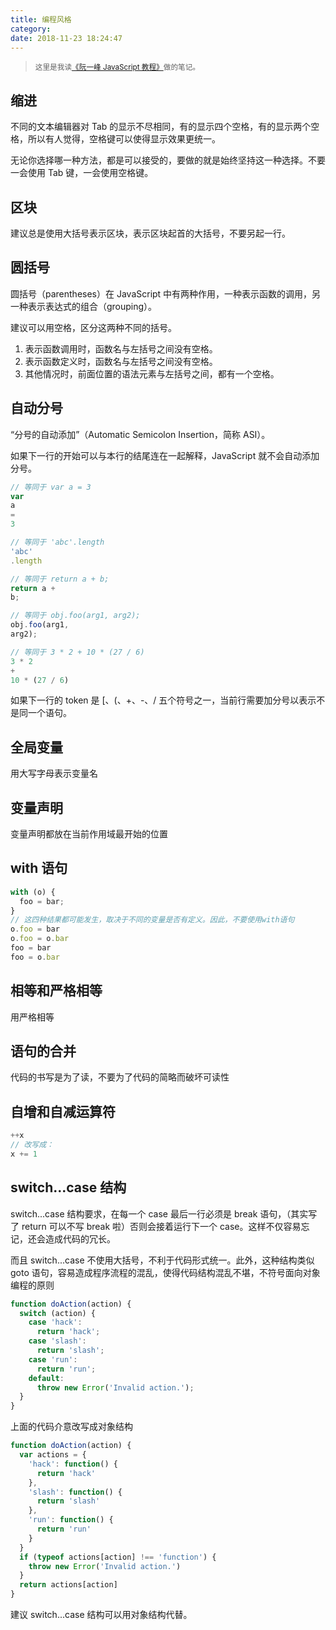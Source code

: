 ```yaml
---
title: 编程风格
category:
date: 2018-11-23 18:24:47
---
```


> <sup>这里是我读[《阮一峰 JavaScript 教程》](https://wangdoc.com/javascript/)做的笔记。</sup>

## 缩进

不同的文本编辑器对 Tab 的显示不尽相同，有的显示四个空格，有的显示两个空格，所以有人觉得，空格键可以使得显示效果更统一。

无论你选择哪一种方法，都是可以接受的，要做的就是始终坚持这一种选择。不要一会使用 Tab 键，一会使用空格键。

## 区块

建议总是使用大括号表示区块，表示区块起首的大括号，不要另起一行。

## 圆括号

圆括号（parentheses）在 JavaScript 中有两种作用，一种表示函数的调用，另一种表示表达式的组合（grouping）。

建议可以用空格，区分这两种不同的括号。

1. 表示函数调用时，函数名与左括号之间没有空格。
2. 表示函数定义时，函数名与左括号之间没有空格。
3. 其他情况时，前面位置的语法元素与左括号之间，都有一个空格。

## 自动分号

“分号的自动添加”（Automatic Semicolon Insertion，简称 ASI）。

如果下一行的开始可以与本行的结尾连在一起解释，JavaScript 就不会自动添加分号。

```js
// 等同于 var a = 3
var
a
=
3

// 等同于 'abc'.length
'abc'
.length

// 等同于 return a + b;
return a +
b;

// 等同于 obj.foo(arg1, arg2);
obj.foo(arg1,
arg2);

// 等同于 3 * 2 + 10 * (27 / 6)
3 * 2
+
10 * (27 / 6)
```

如果下一行的 token 是 [、(、+、-、/ 五个符号之一，当前行需要加分号以表示不是同一个语句。

## 全局变量

用大写字母表示变量名

## 变量声明

变量声明都放在当前作用域最开始的位置

## with 语句

```js
with (o) {
  foo = bar;
}
// 这四种结果都可能发生，取决于不同的变量是否有定义。因此，不要使用with语句
o.foo = bar
o.foo = o.bar
foo = bar
foo = o.bar
```

## 相等和严格相等

用严格相等

## 语句的合并

代码的书写是为了读，不要为了代码的简略而破坏可读性

## 自增和自减运算符

```js
++x 
// 改写成：
x += 1
```

## switch...case 结构

switch...case 结构要求，在每一个 case 最后一行必须是 break 语句，（其实写了 return 可以不写 break 啦）否则会接着运行下一个 case。这样不仅容易忘记，还会造成代码的冗长。

而且 switch...case 不使用大括号，不利于代码形式统一。此外，这种结构类似 goto 语句，容易造成程序流程的混乱，使得代码结构混乱不堪，不符号面向对象编程的原则

```js
function doAction(action) {
  switch (action) {
    case 'hack':
      return 'hack';
    case 'slash':
      return 'slash';
    case 'run':
      return 'run';
    default:
      throw new Error('Invalid action.');
  }
}
```

上面的代码介意改写成对象结构

```js
function doAction(action) {
  var actions = {
    'hack': function() {
      return 'hack'
    },
    'slash': function() {
      return 'slash'
    },
    'run': function() {
      return 'run'
    }
  }
  if (typeof actions[action] !== 'function') {
    throw new Error('Invalid action.')
  }
  return actions[action]
}

```

建议 switch...case 结构可以用对象结构代替。